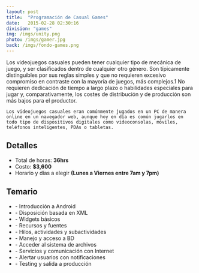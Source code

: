 ```yaml
---
layout: post
title:  "Programación de Casual Games"
date:   2015-02-28 02:30:16
division: "games"
img: /imgs/unity.png
photo: /imgs/gamer.jpg
back: /imgs/fondo-games.png
---
```

<div class="aside aside-1">
	Los videojuegos casuales pueden tener cualquier tipo de mecánica de juego, y ser clasificados dentro de cualquier otro género. Son típicamente distinguibles por sus reglas simples y que no requieren excesivo compromiso en contraste con la mayoría de juegos, más complejos.1 No requieren dedicación de tiempo a largo plazo o habilidades especiales para jugar y, comparativamente, los costes de distribución y de producción son más bajos para el productor.

	Los videojuegos casuales eran comúnmente jugados en un PC de manera online en un navegador web, aunque hoy en día es común jugarlos en todo tipo de dispositivos digitales como videoconsolas, móviles, teléfonos inteligentes, PDAs o tabletas.
</div>
<div class="main">
	<h2>Detalles</h2>
	<ul>
		<li>Total de horas: <strong>36hrs</strong></li>
		<li>Costo: <strong>$3,600</strong></li>
		<li>Horario y días a elegir <strong>(Lunes a Viernes entre 7am y 7pm)</strong></li>
	</ul>
</div>
<div class="aside aside-2">
	<h2>Temario</h2>
	<ul>
		<li>- Introducción a Android</li>
		<li>- Disposición basada en XML</li>
		<li>- Widgets básicos</li>
		<li>- Recursos y fuentes</li>
		<li>- Hilos, actividades y subactividades</li>
		<li>- Manejo y acceso a BD</li>
		<li>- Acceder al sistema de archivos</li>
		<li>- Servicios y comunicación con Internet</li>
		<li>- Alertar usuarios con notificaciones</li>
		<li>- Testing y salida a producción</li>
	</ul>
</div>